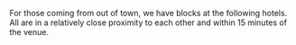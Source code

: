 For those coming from out of town, we have blocks at the following hotels. All are in a relatively close proximity to each other and within 15 minutes of the venue. 
